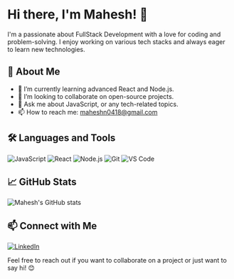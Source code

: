 # Hi there, I'm Mahesh! 👋

I'm a passionate about FullStack Development with a love for coding and problem-solving. I enjoy working on various tech stacks and always eager to learn new technologies.

## 🚀 About Me
- 🌱 I’m currently learning advanced React and Node.js.
- 👯 I’m looking to collaborate on open-source projects.
- 💬 Ask me about JavaScript, or any tech-related topics.
- 📫 How to reach me: maheshn0418@gmail.com

## 🛠️ Languages and Tools
![JavaScript](https://img.shields.io/badge/-JavaScript-333333?style=flat&logo=javascript)
![React](https://img.shields.io/badge/-React-333333?style=flat&logo=react)
![Node.js](https://img.shields.io/badge/-Node.js-333333?style=flat&logo=node.js)
![Git](https://img.shields.io/badge/-Git-333333?style=flat&logo=git)
![VS Code](https://img.shields.io/badge/-VS%20Code-333333?style=flat&logo=visual-studio-code)

## 📈 GitHub Stats
![Mahesh's GitHub stats](https://github-readme-stats.vercel.app/api?username=MaheshN1821&show_icons=true&theme=radical)

## 📫 Connect with Me
[![LinkedIn](https://img.shields.io/badge/-LinkedIn-333333?style=flat&logo=linkedin)](https://linkedin.com/in/mahesh-18-n)

Feel free to reach out if you want to collaborate on a project or just want to say hi! 😊
